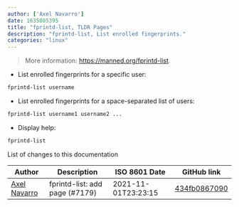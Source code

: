 ```yaml
---
author: ['Axel Navarro']
date: 1635805395
title: "fprintd-list, TLDR Pages"
description: "fprintd-list, List enrolled fingerprints."
categories: "linux"
---
```

> More information: <https://manned.org/fprintd-list>.

- List enrolled fingerprints for a specific user:

```bash
fprintd-list username
```

- List enrolled fingerprints for a space-separated list of users:

```bash
fprintd-list username1 username2 ...
```

- Display help:

```bash
fprintd-list
```
List of changes to this documentation


Author | Description | ISO 8601 Date | GitHub link
------|-----|-----|-----
[Axel Navarro](mailto:navarroaxel@gmail.com) | fprintd-list: add page (#7179) | 2021-11-01T23:23:15 | [434fb0867090](https://github.com/tldr-pages/tldr/commit/434fb0867090619da6396e8f205ba210bcf7b891)

